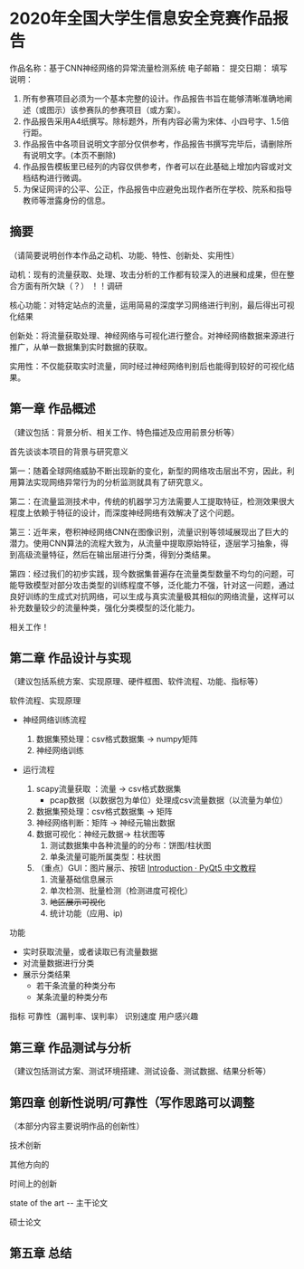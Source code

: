 # 2020年全国大学生信息安全竞赛作品报告

作品名称：基于CNN神经网络的异常流量检测系统
电子邮箱：
提交日期：
填写说明：

1. 所有参赛项目必须为一个基本完整的设计。作品报告书旨在能够清晰准确地阐述（或图示）该参赛队的参赛项目（或方案）。
2. 作品报告采用A4纸撰写。除标题外，所有内容必需为宋体、小四号字、1.5倍行距。
3. 作品报告中各项目说明文字部分仅供参考，作品报告书撰写完毕后，请删除所有说明文字。(本页不删除)
4. 作品报告模板里已经列的内容仅供参考，作者可以在此基础上增加内容或对文档结构进行微调。
5. 为保证网评的公平、公正，作品报告中应避免出现作者所在学校、院系和指导教师等泄露身份的信息。

## 摘要

（请简要说明创作本作品之动机、功能、特性、创新处、实用性）

动机：现有的流量获取、处理、攻击分析的工作都有较深入的进展和成果，但在整合方面有所欠缺（？）
！！调研

核心功能：对特定站点的流量，运用简易的深度学习网络进行判别，最后得出可视化结果

创新处：将流量获取处理、神经网络与可视化进行整合。对神经网络数据来源进行推广，从单一数据集到实时数据的获取。

实用性：不仅能获取实时流量，同时经过神经网络判别后也能得到较好的可视化结果。

## 第一章 作品概述

（建议包括：背景分析、相关工作、特色描述及应用前景分析等）

首先谈谈本项目的背景与研究意义

第一：随着全球网络威胁不断出现新的变化，新型的网络攻击层出不穷，因此，利用算法实现网络异常行为的分析监测就具有了研究意义。

第二：在流量监测技术中，传统的机器学习方法需要人工提取特征，检测效果很大程度上依赖于特征的设计，而深度神经网络有效解决了这个问题。

第三：近年来，卷积神经网络CNN在图像识别，流量识别等领域展现出了巨大的潜力。使用CNN算法的流程大致为，从流量中提取原始特征，逐层学习抽象，得到高级流量特征，然后在输出层进行分类，得到分类结果。

第四：经过我们的初步实践，现今数据集普遍存在流量类型数量不均匀的问题，可能导致模型对部分攻击类型的训练程度不够，泛化能力不强，针对这一问题，通过良好训练的生成式对抗网络，可以生成与真实流量极其相似的网络流量，这样可以补充数量较少的流量种类，强化分类模型的泛化能力。

相关工作！

## 第二章 作品设计与实现

（建议包括系统方案、实现原理、硬件框图、软件流程、功能、指标等）

软件流程、实现原理

- 神经网络训练流程

  1. 数据集预处理：csv格式数据集 -> numpy矩阵
  2. 神经网络训练

- 运行流程

  1. scapy流量获取 ：流量 -> csv格式数据集
     - pcap数据（以数据包为单位）处理成csv流量数据（以流量为单位）
  2. 数据集预处理：csv格式数据集 -> 矩阵
  3. 神经网络判断：矩阵 -> 神经元输出数据
  4. 数据可视化：神经元数据-> 柱状图等
     1. 测试数据集中各种流量的的分布：饼图/柱状图
     2. 单条流量可能所属类型：柱状图
  5. （重点）GUI：图片展示、按钮 [Introduction · PyQt5 中文教程](https://maicss.gitbooks.io/pyqt5/content/)
     1. 流量基础信息展示
     2. 单次检测、批量检测（检测进度可视化）
     3. ~~地区展示可视化~~
     4. 统计功能（应用、ip)

功能

- 实时获取流量，或者读取已有流量数据
- 对流量数据进行分类
- 展示分类结果
  - 若干条流量的种类分布
  - 某条流量的种类分布

指标
    可靠性（漏判率、误判率）
    识别速度
    用户感兴趣

## 第三章 作品测试与分析

（建议包括测试方案、测试环境搭建、测试设备、测试数据、结果分析等）

## 第四章 创新性说明/可靠性（写作思路可以调整

（本部分内容主要说明作品的创新性）

技术创新

其他方向的

时间上的创新

state of the art -- 主干论文

硕士论文

## 第五章 总结
